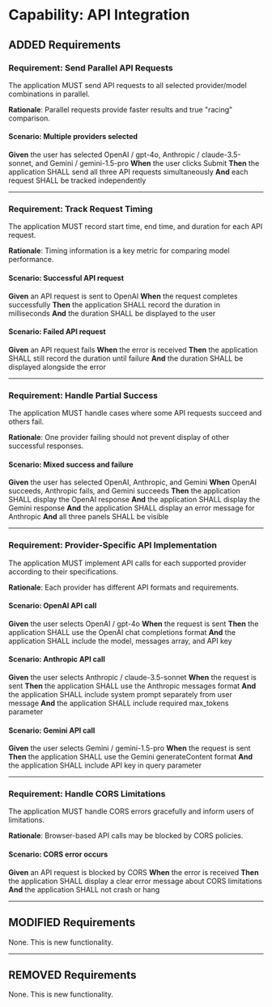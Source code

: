 # Capability: API Integration

## ADDED Requirements

### Requirement: Send Parallel API Requests

The application MUST send API requests to all selected provider/model combinations in parallel.

**Rationale**: Parallel requests provide faster results and true "racing" comparison.

#### Scenario: Multiple providers selected

**Given** the user has selected OpenAI / gpt-4o, Anthropic / claude-3.5-sonnet, and Gemini / gemini-1.5-pro
**When** the user clicks Submit
**Then** the application SHALL send all three API requests simultaneously
**And** each request SHALL be tracked independently

---

### Requirement: Track Request Timing

The application MUST record start time, end time, and duration for each API request.

**Rationale**: Timing information is a key metric for comparing model performance.

#### Scenario: Successful API request

**Given** an API request is sent to OpenAI
**When** the request completes successfully
**Then** the application SHALL record the duration in milliseconds
**And** the duration SHALL be displayed to the user

#### Scenario: Failed API request

**Given** an API request fails
**When** the error is received
**Then** the application SHALL still record the duration until failure
**And** the duration SHALL be displayed alongside the error

---

### Requirement: Handle Partial Success

The application MUST handle cases where some API requests succeed and others fail.

**Rationale**: One provider failing should not prevent display of other successful responses.

#### Scenario: Mixed success and failure

**Given** the user has selected OpenAI, Anthropic, and Gemini
**When** OpenAI succeeds, Anthropic fails, and Gemini succeeds
**Then** the application SHALL display the OpenAI response
**And** the application SHALL display the Gemini response
**And** the application SHALL display an error message for Anthropic
**And** all three panels SHALL be visible

---

### Requirement: Provider-Specific API Implementation

The application MUST implement API calls for each supported provider according to their specifications.

**Rationale**: Each provider has different API formats and requirements.

#### Scenario: OpenAI API call

**Given** the user selects OpenAI / gpt-4o
**When** the request is sent
**Then** the application SHALL use the OpenAI chat completions format
**And** the application SHALL include the model, messages array, and API key

#### Scenario: Anthropic API call

**Given** the user selects Anthropic / claude-3.5-sonnet
**When** the request is sent
**Then** the application SHALL use the Anthropic messages format
**And** the application SHALL include system prompt separately from user message
**And** the application SHALL include required max_tokens parameter

#### Scenario: Gemini API call

**Given** the user selects Gemini / gemini-1.5-pro
**When** the request is sent
**Then** the application SHALL use the Gemini generateContent format
**And** the application SHALL include API key in query parameter

---

### Requirement: Handle CORS Limitations

The application MUST handle CORS errors gracefully and inform users of limitations.

**Rationale**: Browser-based API calls may be blocked by CORS policies.

#### Scenario: CORS error occurs

**Given** an API request is blocked by CORS
**When** the error is received
**Then** the application SHALL display a clear error message about CORS limitations
**And** the application SHALL not crash or hang

---

## MODIFIED Requirements

None. This is new functionality.

---

## REMOVED Requirements

None. This is new functionality.
